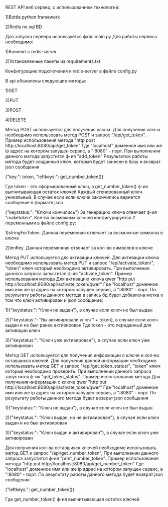 REST API веб сервер, с использованием технологий:

1)Bottle python framework

2)Redis no sql BD

Для запуска сервера используется файл main.py
Для работы сервиса необходимо:

1)Коннект с redis-server

2)Установленные пакеты из requirements.txt

Конфигурацию подключения к redis-server в файле config.py

В api объявлены следующие методы:

1)GET

2)PUT

3)POST

4)DELETE

Метод POST используется для получения ключа.
Для получения ключа необходимо использовать метод POST и запрос "/api/get_token".
Пример использования метода
"http post http://localhost:8080/api/get_token"
Где "localhost" доменное имя или же ip адрес на котором запущен сервис, а ":8080" - порт.
При выполнении данного метода запустится ф-ия "add_token"
Результатом работы метода будет созданный ключ, который будет занесен в базу и возврат json сообщения

{"key:": token, "leftkeys:": get_number_token()}

Где token - это сформированный ключ, а get_number_token() ф-ия высчитывающая остаток ключей
Каждый сгенированный ключ уникальный.
В случае если если ключи закончились вернется сообщение в формате json

{"keystatus:": "Ключи кончились"}
За генерацию ключа отвечает ф-ия "maketoken".
Кол-во возможных ключей конфигурируется 2 переменными в файле config.py:

1)stringForToken. Данная переменная отвечает за возможные символы в ключе

2)lenKey. Данная переменная отвечает за кол-во символов в ключе

Метод PUT используется для активации ключей.
Для активации ключа необходимо использовать метод PUT и запрос "/api/activate_token/<token>",
"token" ключ который необходимо активировать.
При выполнении данного запроса запустится ф-ия "activate_token".
Пример использования метода
Для активацию ключа qwer
"http put http://localhost:8080/api/activate_token/qwer"
Где "localhost" доменное имя или же ip адрес на котором запущен сервис, а ":8080" - порт.
По результату работы данного метода в запись бд будет добавлена метка о том что ключ активирован и
json сообщениe:
  
1){"keystatus:": "Ключ не выдан"}, в случае если ключ не был выдан

2){"keystatus:": "Вы активировали ключ " + token}, в случае если ключ выдан и не был ранее активирован
Где token - это переданный для активации ключ

3){"keystatus:": "Ключ уже активирован"}, в случае если ключ уже активирован

Метод GET используется для получения информации о ключе и кол-во оставшихся ключей.
Для получения данной информации необходимо использовать метод GET и запрос "/api/get_token_status/<token>",
"token" ключ который необходимо проверить.
При выполнении данного запроса запустится ф-ия "get_token_status".
Пример использования метода
Для получения информации о ключе qwer
"http put http://localhost:8080/api/activate_token/qwer"
Где "localhost" доменное имя или же ip адрес на котором запущен сервис, а ":8080" - порт.
По результату работы данного метода будет возврат json сообщения
  
1){"keystatus:": "Ключ не выдан"}, в случае если ключ не был выдан

2){"keystatus:": "Ключ выдан, но не активирован"}, в случае если ключ выдан и не был активирован

3){"keystatus:": "Ключ выдан и активирован"}, в случае если ключ уже активирован


Для получения кол-ва оставшихся ключей необходимо использовать метод GET и запрос "/api/get_number_token",
При выполнении данного запроса запустится ф-ия "print_number_token".
Пример использования метода
"http put http://localhost:8080/api/get_number_token"
Где "localhost" доменное имя или же ip адрес на котором запущен сервис, а ":8080" - порт.
По результату работы данного метода будет возврат json сообщения:

{"leftkeys:": get_number_token()}

Где get_number_token() ф-ия высчитывающая остаток ключей
